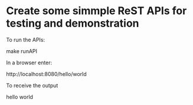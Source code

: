 # Create some simmple ReST APIs for testing and demonstration


To run the APIs:

make runAPI

In a browser enter:

http://localhost:8080/hello/world

To receive the output 

hello world


